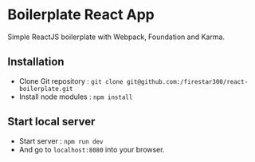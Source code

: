 # Boilerplate React App

Simple ReactJS boilerplate with Webpack, Foundation and Karma.

## Installation

* Clone Git repository : `git clone git@github.com:/firestar300/react-boilerplate.git`
* Install node modules : `npm install`

## Start local server
* Start server : `npm run dev`
* And go to `localhost:8080` into your browser.
